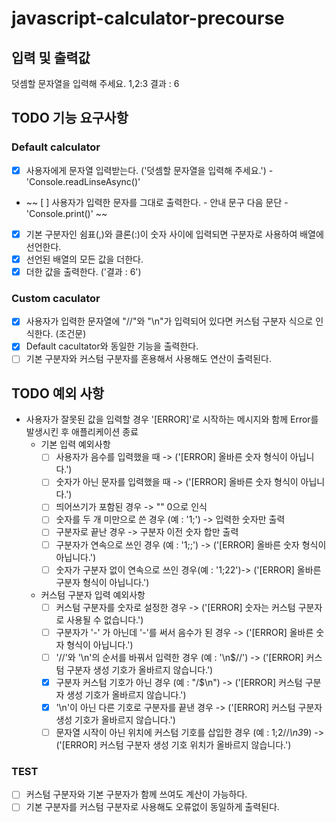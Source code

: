 # javascript-calculator-precourse

## 입력 및 출력값

덧셈할 문자열을 입력해 주세요.
1,2:3
결과 : 6

## TODO 기능 요구사항

### Default calculator

- [x] 사용자에게 문자열 입력받는다. ('덧셈할 문자열을 입력해 주세요.') - 'Console.readLinseAsync()'
- ~~ [ ] 사용자가 입력한 문자를 그대로 출력한다. - 안내 문구 다음 문단 - 'Console.print()' ~~
- [x] 기본 구분자인 쉼표(,)와 클론(:)이 숫자 사이에 입력되면 구분자로 사용하여 배열에 선언한다.
- [x] 선언된 배열의 모든 값을 더한다.
- [x] 더한 값을 출력한다. ('결과 : 6')

### Custom caculator

- [x] 사용자가 입력한 문자열에 "//"와 "\n"가 입력되어 있다면 커스텀 구분자 식으로 인식한다. (조건문)
- [x] Default cacultator와 동일한 기능을 출력한다.
- [ ] 기본 구분자와 커스텀 구분자를 혼용해서 사용해도 연산이 출력된다.

## TODO 예외 사항

- 사용자가 잘못된 값을 입력할 경우 '[ERROR]'로 시작하는 메시지와 함께 Error를 발생시킨 후 애플리케이션 종료
  - 기본 입력 예외사항
    - [ ] 사용자가 음수를 입력했을 때 -> ('[ERROR] 올바른 숫자 형식이 아닙니다.')
    - [ ] 숫자가 아닌 문자를 입력했을 때 -> ('[ERROR] 올바른 숫자 형식이 아닙니다.')
    - [ ] 띄어쓰기가 포함된 경우 -> "" 0으로 인식
    - [ ] 숫자를 두 개 미만으로 쓴 경우 (예 : '1;') -> 입력한 숫자만 출력
    - [ ] 구분자로 끝난 경우 -> 구분자 이전 숫자 합만 출력
    - [ ] 구분자가 연속으로 쓰인 경우 (예 : '1;;') -> ('[ERROR] 올바른 숫자 형식이 아닙니다.')
    - [ ] 숫자가 구분자 없이 연속으로 쓰인 경우(예 : '1;22')-> ('[ERROR] 올바른 구분자 형식이 아닙니다.')
  - 커스텀 구분자 입력 예외사항
    - [ ] 커스텀 구분자를 숫자로 설정한 경우 -> ('[ERROR] 숫자는 커스텀 구분자로 사용될 수 없습니다.')
    - [ ] 구분자가 '-' 가 아닌데 '-'를 써서 음수가 된 경우 -> ('[ERROR] 올바른 숫자 형식이 아닙니다.')
    - [ ] '//'와 '\n'의 순서를 바꿔서 입력한 경우 (예 : '\n$//') -> ('[ERROR] 커스텀 구분자 생성 기호가 올바르지 않습니다.')
    - [x] 구분자 커스텀 기호가 아닌 경우 (예 : "/$\n") -> ('[ERROR] 커스텀 구분자 생성 기호가 올바르지 않습니다.')
    - [x] '\n'이 아닌 다른 기호로 구분자를 끝낸 경우 -> ('[ERROR] 커스텀 구분자 생성 기호가 올바르지 않습니다.')
    - [ ] 문자열 시작이 아닌 위치에 커스텀 기호를 삽입한 경우 (예 : 1;2//*\n3*9) -> ('[ERROR] 커스텀 구분자 생성 기호 위치가 올바르지 않습니다.')

### TEST

- [ ] 커스텀 구분자와 기본 구분자가 함께 쓰여도 계산이 가능하다.
- [ ] 기본 구분자를 커스텀 구분자로 사용해도 오류없이 동일하게 출력된다.
